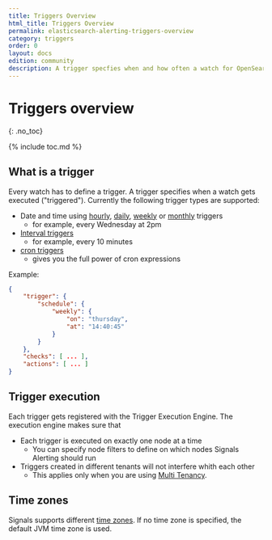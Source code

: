 ```yaml
---
title: Triggers Overview
html_title: Triggers Overview
permalink: elasticsearch-alerting-triggers-overview
category: triggers
order: 0
layout: docs
edition: community
description: A trigger specfies when and how often a watch for OpenSearch/Elasticsearch Alerting i executed.
---
```


<!--- Copyright 2020 floragunn GmbH -->

# Triggers overview
{: .no_toc}

{% include toc.md %}

## What is a trigger

Every watch has to define a trigger. A trigger specifies when a watch gets executed ("triggered"). Currently the following trigger types are supported:

* Date and time using [hourly](triggers_schedule.md#hourly-triggers), [daily](triggers_schedule.md#daily-triggers), [weekly](triggers_schedule.md#weekly-triggers) or [monthly](triggers_schedule.md#monthly-triggers) triggers
  * for example, every Wednesday at 2pm 
* [Interval triggers](triggers_schedule.md#interval-triggers)
  * for example, every 10 minutes 
* [cron triggers](triggers_schedule.md#cron-triggers)
  * gives you the full power of cron expressions

Example:

```json
{
	"trigger": {
		"schedule": {
			"weekly": {
				"on": "thursday",
				"at": "14:40:45"
			}
		}
	},
	"checks": [ ... ],
	"actions": [ ... ]
}
```


## Trigger execution

Each trigger gets registered with the Trigger Execution Engine. The execution engine makes sure that

* Each trigger is executed on exactly one node at a time
  * You can specify node filters to define on which nodes Signals Alerting should run
* Triggers created in different tenants will not interfere whith each other
  * This applies only when you are using [Multi Tenancy](elasticsearch-alerting-security-multi-tenancy).   
   
## Time zones

Signals supports different [time zones](triggers_timezones.md). If no time zone is specified, the default JVM time zone is used. 
